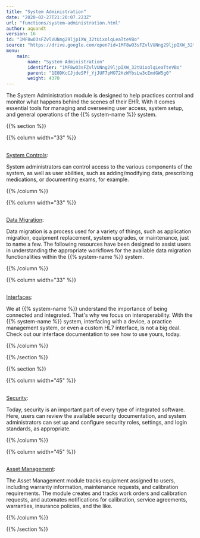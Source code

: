 ```yaml
---
title: "System Administration"
date: "2020-02-27T21:20:07.223Z"
url: "functions/system-administration.html"
author: aquandt
version: 16
id: "1MF8wO3sFZvlVUNng29ljpIXW_32tUixolqLeaTteVBo"
source: "https://drive.google.com/open?id=1MF8wO3sFZvlVUNng29ljpIXW_32tUixolqLeaTteVBo"
menu:
    main:
        name: "System Administration"
        identifier: "1MF8wO3sFZvlVUNng29ljpIXW_32tUixolqLeaTteVBo"
        parent: "1E0DKcCJjdeSPf_YjJUF7pMO72HzWYbsLw3cEmdGW5g0"
        weight: 4370
---
```









The System Administration module is designed to help practices control and monitor what happens behind the scenes of their EHR. With it comes essential tools for managing and overseeing user access, system setup, and general operations of the {{% system-name %}} system.







{{% section %}}

{{% column width="33" %}}

## 

[System Controls](system-administration/system-controls.html):

System administrators can control access to the various components of the system, as well as user abilities, such as adding/modifying data, prescribing medications, or documenting exams, for example.

{{% /column %}}


{{% column width="33" %}}

## 

[Data Migration](system-administration/data-migration.html):

Data migration is a process used for a variety of things, such as application migration, equipment replacement, system upgrades, or maintenance, just to name a few. The following resources have been designed to assist users in understanding the appropriate workflows for the available data migration functionalities within the {{% system-name %}} system.

{{% /column %}}


{{% column width="33" %}}

## 

[Interfaces](system-administration/interfaces.html):

We at {{% system-name %}} understand the importance of being connected and integrated. That's why we focus on interoperability. With the {{% system-name %}} system, interfacing with a device, a practice management system, or even a custom HL7 interface, is not a big deal. Check out our interface documentation to see how to use yours, today.

{{% /column %}}


{{% /section %}}


{{% section %}}

{{% column width="45" %}}

## 

[Security](system-administration/security.html):

Today, security is an important part of every type of integrated software. Here, users can review the available security documentation, and system administrators can set up and configure security roles, settings, and login standards, as appropriate.

{{% /column %}}


{{% column width="45" %}}

## 

[Asset Management](system-administration/asset-management.html):

The Asset Management module tracks equipment assigned to users, including warranty information, maintenance requests, and calibration requirements. The module creates and tracks work orders and calibration requests, and automates notifications for calibration, service agreements, warranties, insurance policies, and the like.

{{% /column %}}


{{% /section %}}


